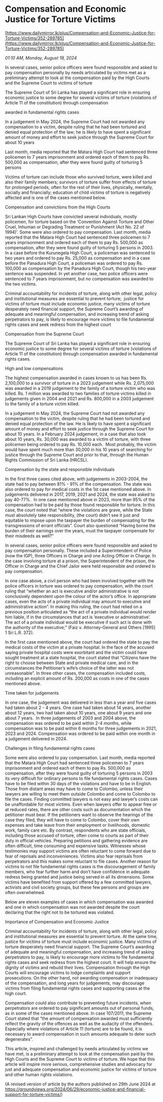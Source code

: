 # Compensation and Economic Justice for Torture Victims

[https://www.dailymirror.lk/plus/Compensation-and-Economic-Justice-for-Torture-Victims/352-289785](https://www.dailymirror.lk/plus/Compensation-and-Economic-Justice-for-Torture-Victims/352-289785)

*01:10 AM, Monday, August 19, 2024*

In several cases, senior police officers were found responsible and asked to pay compensation personally by needs articulated by victims met as a preliminary attempt to look at the compensation paid by the High Courts and the Supreme Court to victims of torture

The Supreme Court of Sri Lanka has played a significant role in ensuring economic justice to some degree for several victims of torture (violations of Article 11 of the constitution) through compensation

awarded in fundamental rights cases

In a judgement in May 2024, the Supreme Court had not awarded any compensation to a victim, despite ruling that he had been tortured and denied equal protection of the law; he is likely to have spent a significant amount of money and effort to seek justice through the Supreme Court for about 10 years

Last month, media reported that the Matara High Court had sentenced three policemen to 7 years imprisonment and ordered each of them to pay Rs. 500,000 as compensation, after they were found guilty of torturing 5 persons

Victims of torture can include those who survived torture, were killed and also their family members; survivors of torture suffer from effects of torture for prolonged periods, often for the rest of their lives, physically, mentally, socially and financially; education of child victims of torture is negatively affected and is one of the cases mentioned below.

Compensation and convictions from the High Courts

Sri Lankan High Courts have convicted several individuals, mostly policemen, for torture based on the ‘Convention Against Torture and Other Cruel, Inhuman or Degrading Treatment or Punishment (Act No. 22 of 1994)’. Some were also ordered to pay compensation. Last month, media reported that the Matara High Court had sentenced three policemen to 7 years imprisonment and ordered each of them to pay Rs. 500,000 as compensation, after they were found guilty of torturing 5 persons in 2003. In a case before the Kurunegela High Court, a policeman was sentenced to two years and ordered to pay Rs. 25,000 as compensation and in a case before the Panadura High Court, a policeman was ordered to pay Rs. 100,000 as compensation by the Panadura High Court, though his two-year sentence was suspended. In yet another case, two police officers were sentenced to 7 years imprisonment, but no compensation was awarded to the two victims.

Criminal accountability for incidents of torture, along with other legal, policy and institutional measures are essential to prevent torture;  justice for victims of torture must include economic justice, many victims of torture desperately need financial support, the Supreme Court’s awarding of adequate and meaningful compensation, and increasing trend of asking perpetrators to pay, is likely to encourage more victims to file fundamental rights cases and seek redress from the highest court

Compensation from the Supreme Court

The Supreme Court of Sri Lanka has played a significant role in ensuring economic justice to some degree for several victims of torture (violations of Article 11 of the constitution) through compensation awarded in fundamental rights cases.

High and low compensations

The highest compensation awarded in cases known to us has been Rs. 2,100,000 to a survivor of torture in a 2023 judgement while Rs. 2,075,000 was awarded in a 2019 judgement to the family of a torture victim who was killed. Rs. 1 million was awarded to two families of torture victims killed in judgements given in 2004 and 2021 and Rs. 800,000 in a 2003 judgement to the family of a torture victim killed.

In a judgement in May 2024, the Supreme Court had not awarded any compensation to the victim, despite ruling that he had been tortured and denied equal protection of the law. He is likely to have spent a significant amount of money and effort to seek justice through the Supreme Court for about 10 years. In a February 2024 judgement, in a case that also took about 10 years, Rs. 30,000 was awarded to a victim of torture, with three policemen being ordered to pay Rs. 10,000 each.  Most probably, the victim would have spent much more than 30,000 in his 10 years of searching for justice through the Supreme Court and prior to that, through the Human Rights Commission of Sri Lanka (HRCSL).

Compensation by the state and responsible individuals

In the first three cases cited above, with judgements in 2003-2004, the state had to pay between 81% - 91% of the compensation. The state was also ordered to pay for medical costs in the 1st case mentioned above. In judgements delivered in 2017, 2019, 2021 and 2024, the state was asked to pay 40-77%.  In one case mentioned above in 2023, more than 95% of the compensation had to be paid by those found responsible for torture. In this case, the court noted that “where the violations are grave, while the State must absolutely take responsibility, (the court) didn’t see it just and equitable to impose upon the taxpayer the burden of compensating for the transgressions of errant officials”. Court also questioned “Having borne the burden of their earnings over the years, must the taxpayer compensate for their misdeeds as well?”

In several cases, senior police officers were found responsible and asked to pay compensation personally. These included a Superintendent of Police (now the IGP), three Officers in Charge and one Acting Officer in Charge. In the case involving torture at a prison, the Superintendent of the prison, the Officer in Charge and the Chief Jailor were held responsible and ordered to pay compensation.

In one case above, a civil person who had been involved together with the police officers in torture was ordered to pay compensation, with the court ruling that “whether an act is executive and/or administrative is not conclusively dependent upon the colour of the actor’s office. In appropriate cases, even the acts of a private individual may amount to executive and administrative action”. In making this ruling, the court had relied on a previous position articulated as “the act of a private individual would render him liable, if in the circumstances that act is ‘executive or administrative’. The act of a private individual would be executive if such act is done with the authority of the executive;” (Faiz v. Attorney-General and Others [1995] 1 Sri L.R. 372).

In the first case mentioned above, the court had ordered the state to pay the medical costs of the victim at a private hospital. In the face of the accused saying private hospital costs were exorbitant and the victim could have sought treatment at a state hospital, the court stated that “Citizens have the right to choose between State and private medical care, and in the circumstances the Petitioner’s wife’s choice of the latter was not unreasonable”. In three other cases, the compensation included costs, including an explicit amount of Rs. 200,000 as costs in one of the cases mentioned above.

Time taken for judgements

In one case, the judgement was delivered in less than a year and five cases had taken about 2 - 4 years. One case had taken about 14 years, another about 12 years, two had taken about 10 years, one about 9 years and one about 7 years.  In three judgements of 2003 and 2004 above, the compensation was ordered to be paid within 2-4 months, while compensation was to be paid within 6 months for three judgements in 2021, 2023 and 2024. Compensation was ordered to be paid within one month in a judgement delivered in 2024.

Challenges in filing fundamental rights cases

Some were also ordered to pay compensation. Last month, media reported that the Matara High Court had sentenced three policemen to 7 years imprisonment and ordered each of them to pay Rs. 500,000 as compensation, after they were found guilty of torturing 5 persons in 2003 its very difficult for ordinary persons to file fundamental rights cases. Cases have to be filed within 30 days of the violations and have to be in English. Those from distant areas may have to come to Colombo, unless their lawyers are willing to meet them outside Colombo and come to Colombo to file the cases. Finding committed lawyers is not easy and lawyer’s costs can be unaffordable for most victims. Even when lawyers offer to appear free or at reduced rates, there are other costs such as documentation which the petitioner must bear. If the petitioners want to observe the hearings of the case they filed, they will have to come to Colombo, cover their own expenses and take leave from their employment or livelihoods, domestic work, family care etc. By contrast, respondents who are state officials, including those accused of torture, often come to courts as part of their duty in official vehicles. Preparing petitions and gathering evidence are often difficult, time consuming and expensive tasks. Witnesses whose testimonies may support victims are often reluctant to come forward due to fear of reprisals and inconveniences. Victims also fear reprisals from perpetrators and this makes some reluctant to file cases. Another reason for victims to not file fundamental rights cases is the discouragement of family members, who fear further harm and don’t have confidence in adequate redress being granted and justice being served in all its dimensions. Some victims have benefited from support offered by a few committed lawyers, activists and civil society groups, but these few persons and groups are often overwhelmed.

Below are eleven examples of cases in which compensation was awarded and one in which compensation was not awarded despite the court declaring that the right not to be tortured was violated.

Importance of Compensation and Economic Justice

Criminal accountability for incidents of torture, along with other legal, policy and institutional measures are essential to prevent torture. At the same time, justice for victims of torture must include economic justice. Many victims of torture desperately need financial support. The Supreme Court’s awarding of adequate and meaningful compensation, and increasing trend of asking perpetrators to pay, is likely to encourage more victims to file fundamental rights cases and seek redress from the highest court. It will help ensure the dignity of victims and rebuild their lives. Compensation through the High Courts will encourage victims to lodge complaints and support prosecutions. On the other hand, not awarding compensation or inadequacy of the compensation, and long years for judgements, may discourage victims from filing fundamental rights cases and supporting cases at the high court.

Compensation could also contribute to preventing future incidents, when perpetrators are ordered to pay significant amounts out of personal funds, as in some of the cases mentioned above. In case 107/2011, the Supreme Court stated that “the amount of compensation awarded must sufficiently reflect the gravity of the offences as well as the audacity of the offenders. Especially where violations of Article 11 (torture) are to be found, it is necessary to award compensation in such amounts adequate to deter such degenerates”.

This article, inspired and challenged by needs articulated by victims we have met, is a preliminary attempt to look at the compensation paid by the High Courts and the Supreme Court to victims of torture. We hope that this article will inspire more serious, comprehensive studies and advocacy for just and adequate compensation and economic justice for victims of torture and other human rights violations.

(A revised version of article by the authors published on 29th June 2024 at https://groundviews.org/2024/06/29/economic-justice-and-financial-support-for-torture-victims/)

